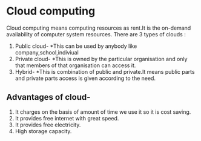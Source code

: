 # **Cloud computing**

 Cloud computing means computing resources as rent.It is the on-demand availability of computer system resources.
There are 3 types of clouds :
1. Public cloud-
*This can be used by anybody like company,school,indiviual
2. Private cloud-
*This is owned by the particular organisation and only that members of that organisation can access it.
3. Hybrid- 
*This is combination of public and private.It means public parts and private parts access is given according to the need.

## Advantages of cloud-
1. It charges on the basis of amount of time we use it so it is cost saving.
2. It provides free internet with great speed.
3. It provides free electricity.
4. High storage capacity.
